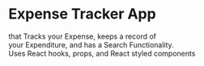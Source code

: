 # Expense Tracker App
that Tracks your Expense, 
keeps a record of
<br>
your Expenditure, and has a Search Functionality.
<br>
Uses React hooks, props, and React
styled components 
